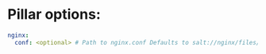 # Pillar options:

```yaml
nginx:
  conf: <optional> # Path to nginx.conf Defaults to salt://nginx/files/nginx.conf
```
